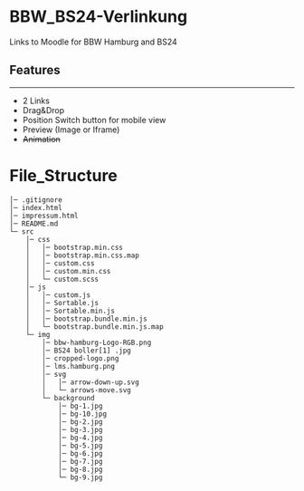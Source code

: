 # BBW_BS24-Verlinkung

Links to Moodle for BBW Hamburg and BS24

## Features

---

- 2 Links
- Drag&Drop
- Position Switch button for mobile view
- Preview (Image or Iframe)
- ~~Animation~~

# File_Structure

    │─ .gitignore
    │─ index.html
    │─ impressum.html
    │─ README.md
    └─ src
        │─ css
        │   │─ bootstrap.min.css
        │   │─ bootstrap.min.css.map
        │   │─ custom.css
        │   │─ custom.min.css
        │   └─ custom.scss
        │─ js
        │   │─ custom.js
        │   │─ Sortable.js
        │   │─ Sortable.min.js
        │   │─ bootstrap.bundle.min.js
        │   └─ bootstrap.bundle.min.js.map
        └─ img
            │─ bbw-hamburg-Logo-RGB.png
            │─ BS24 boller[1] .jpg
            │─ cropped-logo.png
            │─ lms.hamburg.png
            │─ svg
            │   │─ arrow-down-up.svg
            │   └─ arrows-move.svg
            └─ background
                │─ bg-1.jpg
                │─ bg-10.jpg
                │─ bg-2.jpg
                │─ bg-3.jpg
                │─ bg-4.jpg
                │─ bg-5.jpg
                │─ bg-6.jpg
                │─ bg-7.jpg
                │─ bg-8.jpg
                └─ bg-9.jpg
